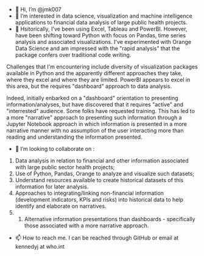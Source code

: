 - 👋 Hi, I’m @jmk007
- 👀 I’m interested in data science, visualization and machine intelligence applications to financial data analysis of large public health projects.
- 🌱 Hsitorically, I've been using Excel, Tableau and PowerBI. However, have been shifting toward Python with focus on Pandas, time series analysis and
associated visualizations. I've experimented with Orange Data Science and am impressed with the "rapid analysis" that the package confers over traditional code writing. 

Challenges that I'm encountering include diversity of visualization packages available in Python and the apparently different approaches they take, where 
they excel and where they are limited. PowerBI appears to excel in this area, but the requires "dashboard" approach to data analysis.

Indeed, initially enbarked on a "dashboard" orientation to presenting information/analyses, but have discovered that it requires "active" and "interrested" audience. Some
folks have requested training. This has led to a more "narrative" approach to presenting such information through a Jupyter Notebook approach in which information is presented in a more narrative manner with no assumption of the user interacting more than reading and understanding the information presented.

- 💞️ I’m looking to collaborate on :
1. Data analysis in relation to financial and other information associated with large public sector health projects;
1. Use of Python, Pandas, Orange to analyze and visualize such datasets;
1. Understand resources available to create historical datasets of this information for later analysis.
1. Approaches to integrating/linking non-financial information (development indicators, KPIs and risks) into historical data to help identify and elaborate on narratives.
2. 1. Alternative information presentations than dashboards - specifically those associated with a more narrative approach.
- 📫 How to reach me. I can be reached through GitHub or email at kennedyj at who.int

<!---
jmk007/jmk007 is a ✨ special ✨ repository because its `README.md` (this file) appears on your GitHub profile.
You can click the Preview link to take a look at your changes.
--->
